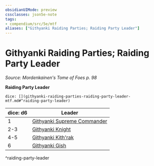 ```yaml
---
obsidianUIMode: preview
cssclasses: json5e-note
tags:
- compendium/src/5e/mtf
aliases: ["Githyanki Raiding Parties; Raiding Party Leader"]
---
```

# Githyanki Raiding Parties; Raiding Party Leader
*Source: Mordenkainen's Tome of Foes p. 98* 

**Raiding Party Leader**

`dice: [](githyanki-raiding-parties-raiding-party-leader-mtf.md#^raiding-party-leader)`

| dice: d6 | Leader |
|----------|--------|
| 1 | [Githyanki Supreme Commander](Mechanics/bestiary/humanoid/githyanki-supreme-commander-mpmm.md) |
| 2-3 | [Githyanki Knight](Mechanics/bestiary/humanoid/githyanki-knight.md) |
| 4-5 | [Githyanki Kith'rak](Mechanics/bestiary/humanoid/githyanki-kithrak-mpmm.md) |
| 6 | [Githyanki Gish](Mechanics/bestiary/humanoid/githyanki-gish-mpmm.md) |
^raiding-party-leader